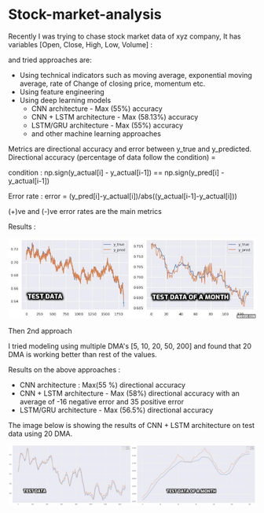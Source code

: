 # Stock-market-analysis

Recently I was trying to chase stock market data of xyz company,
It has variables [Open, Close, High, Low, Volume] :

and tried approaches are:
- Using technical indicators such as moving average, exponential moving average, rate of Change of closing price, momentum etc.
- Using feature engineering
- Using deep learning models
  * CNN architecture - Max (55%) accuracy
  * CNN + LSTM architecture - Max (58.13%) accuracy
  * LSTM/GRU architecture - Max (55%) accuracy
  * and other machine learning approaches
  
Metrics are directional accuracy and error between y_true and y_predicted.
Directional accuracy (percentage of data follow the condition) = 

condition : np.sign(y_actual[i] - y_actual[i-1]) == np.sign(y_pred[i] - y_actual[i-1])

Error rate :
error = (y_pred[i]-y_actual[i])/abs((y_actual[i-1]-y_actual[i]))

(+)ve and (-)ve error rates are the main metrics

Results :

![alt text](https://github.com/Pawan300/Stock-market-analysis/blob/master/image1.jpg)


Then 2nd approach

I tried modeling using multiple DMA's [5, 10, 20, 50, 200] and found that 20 DMA is working better than rest of the values.

Results on the above approaches :

* CNN architecture : Max(55 %) directional accuracy
* CNN + LSTM architecture - Max (58%) directional accuracy with an average of -16 negative error and 35 positive error
* LSTM/GRU architecture - Max (56.5%) directional accuracy

The image below is showing the results of CNN + LSTM architecture on test data using 20 DMA.

![alt text](https://github.com/Pawan300/Stock-market-analysis/blob/master/IMAGE1.jpg)
